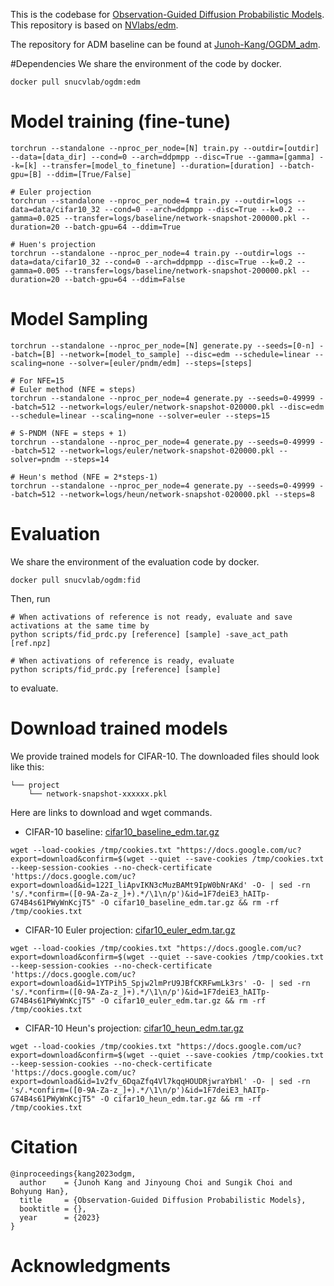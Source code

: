 This is the codebase for [Observation-Guided Diffusion Probabilistic Models](). This repository is based on [NVlabs/edm](https://github.com/NVlabs/edm).

The repository for ADM baseline can be found at [Junoh-Kang/OGDM_adm](https://github.com/Junoh-Kang/OGDM_adm).

#Dependencies
We share the environment of the code by docker.
```
docker pull snucvlab/ogdm:edm
```

# Model training (fine-tune)
```
torchrun --standalone --nproc_per_node=[N] train.py --outdir=[outdir] --data=[data_dir] --cond=0 --arch=ddpmpp --disc=True --gamma=[gamma] --k=[k] --transfer=[model_to_finetune] --duration=[duration] --batch-gpu=[B] --ddim=[True/False] 

# Euler projection
torchrun --standalone --nproc_per_node=4 train.py --outdir=logs --data=data/cifar10_32 --cond=0 --arch=ddpmpp --disc=True --k=0.2 --gamma=0.025 --transfer=logs/baseline/network-snapshot-200000.pkl --duration=20 --batch-gpu=64 --ddim=True

# Huen's projection
torchrun --standalone --nproc_per_node=4 train.py --outdir=logs --data=data/cifar10_32 --cond=0 --arch=ddpmpp --disc=True --k=0.2 --gamma=0.005 --transfer=logs/baseline/network-snapshot-200000.pkl --duration=20 --batch-gpu=64 --ddim=False
```

# Model Sampling
```
torchrun --standalone --nproc_per_node=[N] generate.py --seeds=[0-n] --batch=[B] --network=[model_to_sample] --disc=edm --schedule=linear --scaling=none --solver=[euler/pndm/edm] --steps=[steps]

# For NFE=15
# Euler method (NFE = steps)
torchrun --standalone --nproc_per_node=4 generate.py --seeds=0-49999 --batch=512 --network=logs/euler/network-snapshot-020000.pkl --disc=edm --schedule=linear --scaling=none --solver=euler --steps=15

# S-PNDM (NFE = steps + 1)
torchrun --standalone --nproc_per_node=4 generate.py --seeds=0-49999 --batch=512 --network=logs/euler/network-snapshot-020000.pkl --solver=pndm --steps=14

# Heun's method (NFE = 2*steps-1)
torchrun --standalone --nproc_per_node=4 generate.py --seeds=0-49999 --batch=512 --network=logs/heun/network-snapshot-020000.pkl --steps=8
```

# Evaluation
We share the environment of the evaluation code by docker.
```
docker pull snucvlab/ogdm:fid
```

Then, run
```
# When activations of reference is not ready, evaluate and save activations at the same time by
python scripts/fid_prdc.py [reference] [sample] -save_act_path [ref.npz]

# When activations of reference is ready, evaluate 
python scripts/fid_prdc.py [reference] [sample]
```
to evaluate.

# Download trained models
We provide trained models for CIFAR-10.
The downloaded files should look like this:
```
└── project
    └── network-snapshot-xxxxxx.pkl 
```
Here are links to download and wget commands.
- CIFAR-10 baseline: [cifar10_baseline_edm.tar.gz](https://drive.google.com/file/d/122I_liApvIKN3cMuzBAMt9IpW0bNrAKd/view?usp=share_link)
```
wget --load-cookies /tmp/cookies.txt "https://docs.google.com/uc?export=download&confirm=$(wget --quiet --save-cookies /tmp/cookies.txt --keep-session-cookies --no-check-certificate 'https://docs.google.com/uc?export=download&id=122I_liApvIKN3cMuzBAMt9IpW0bNrAKd' -O- | sed -rn 's/.*confirm=([0-9A-Za-z_]+).*/\1\n/p')&id=1F7deiE3_hAITp-G74B4s61PWyWnKcjT5" -O cifar10_baseline_edm.tar.gz && rm -rf /tmp/cookies.txt
```

- CIFAR-10 Euler projection: [cifar10_euler_edm.tar.gz](https://drive.google.com/file/d/1YTPih5_Spjw2lmPrU9JBfCKRFwmLk3rs/view?usp=share_link)
```
wget --load-cookies /tmp/cookies.txt "https://docs.google.com/uc?export=download&confirm=$(wget --quiet --save-cookies /tmp/cookies.txt --keep-session-cookies --no-check-certificate 'https://docs.google.com/uc?export=download&id=1YTPih5_Spjw2lmPrU9JBfCKRFwmLk3rs' -O- | sed -rn 's/.*confirm=([0-9A-Za-z_]+).*/\1\n/p')&id=1F7deiE3_hAITp-G74B4s61PWyWnKcjT5" -O cifar10_euler_edm.tar.gz && rm -rf /tmp/cookies.txt
```

- CIFAR-10 Heun's projection: [cifar10_heun_edm.tar.gz](https://drive.google.com/file/d/1v2fv_6DqaZfq4Vl7kqqHOUDRjwraYbHl/view?usp=share_link)
```
wget --load-cookies /tmp/cookies.txt "https://docs.google.com/uc?export=download&confirm=$(wget --quiet --save-cookies /tmp/cookies.txt --keep-session-cookies --no-check-certificate 'https://docs.google.com/uc?export=download&id=1v2fv_6DqaZfq4Vl7kqqHOUDRjwraYbHl' -O- | sed -rn 's/.*confirm=([0-9A-Za-z_]+).*/\1\n/p')&id=1F7deiE3_hAITp-G74B4s61PWyWnKcjT5" -O cifar10_heun_edm.tar.gz && rm -rf /tmp/cookies.txt
```

# Citation
```
@inproceedings{kang2023odgm,
  author    = {Junoh Kang and Jinyoung Choi and Sungik Choi and Bohyung Han},
  title     = {Observation-Guided Diffusion Probabilistic Models},
  booktitle = {},
  year      = {2023}
}
```

# Acknowledgments

